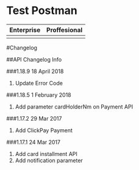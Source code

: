 # Test Postman

Enterprise | Proffesional
---------- | ------------
<div class="postman-run-button" data-postman-action="collection/import" data-postman-var-1="4e6690cd6c51963cf691"></div> | <div class="postman-run-button" data-postman-action="collection/import" data-postman-var-1="ea2fa74dab4e0b686e34"></div>

#Changelog

##API Changelog Info

###1.18.9
18 April 2018
<ol type="1">
  <li>Update Error Code
</ol>

###1.18.5
1 February 2018
<ol type="1">
  <li>Add parameter cardHolderNm on Payment API
</ol>

###1.17.2
29 Mar 2017
<ol type="1">
  <li>Add ClickPay Payment
</ol>

###1.17.1
24 Mar 2017

<ol type"2">
  <li>Add card installment API
  <li>Add notification parameter
</ol>
